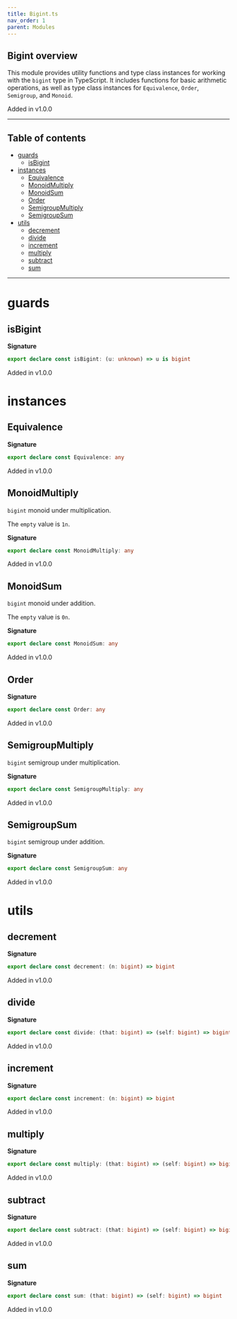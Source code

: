 ```yaml
---
title: Bigint.ts
nav_order: 1
parent: Modules
---
```


## Bigint overview

This module provides utility functions and type class instances for working with the `bigint` type in TypeScript.
It includes functions for basic arithmetic operations, as well as type class instances for
`Equivalence`, `Order`, `Semigroup`, and `Monoid`.

Added in v1.0.0

---

<h2 class="text-delta">Table of contents</h2>

- [guards](#guards)
  - [isBigint](#isbigint)
- [instances](#instances)
  - [Equivalence](#equivalence)
  - [MonoidMultiply](#monoidmultiply)
  - [MonoidSum](#monoidsum)
  - [Order](#order)
  - [SemigroupMultiply](#semigroupmultiply)
  - [SemigroupSum](#semigroupsum)
- [utils](#utils)
  - [decrement](#decrement)
  - [divide](#divide)
  - [increment](#increment)
  - [multiply](#multiply)
  - [subtract](#subtract)
  - [sum](#sum)

---

# guards

## isBigint

**Signature**

```ts
export declare const isBigint: (u: unknown) => u is bigint
```

Added in v1.0.0

# instances

## Equivalence

**Signature**

```ts
export declare const Equivalence: any
```

Added in v1.0.0

## MonoidMultiply

`bigint` monoid under multiplication.

The `empty` value is `1n`.

**Signature**

```ts
export declare const MonoidMultiply: any
```

Added in v1.0.0

## MonoidSum

`bigint` monoid under addition.

The `empty` value is `0n`.

**Signature**

```ts
export declare const MonoidSum: any
```

Added in v1.0.0

## Order

**Signature**

```ts
export declare const Order: any
```

Added in v1.0.0

## SemigroupMultiply

`bigint` semigroup under multiplication.

**Signature**

```ts
export declare const SemigroupMultiply: any
```

Added in v1.0.0

## SemigroupSum

`bigint` semigroup under addition.

**Signature**

```ts
export declare const SemigroupSum: any
```

Added in v1.0.0

# utils

## decrement

**Signature**

```ts
export declare const decrement: (n: bigint) => bigint
```

Added in v1.0.0

## divide

**Signature**

```ts
export declare const divide: (that: bigint) => (self: bigint) => bigint
```

Added in v1.0.0

## increment

**Signature**

```ts
export declare const increment: (n: bigint) => bigint
```

Added in v1.0.0

## multiply

**Signature**

```ts
export declare const multiply: (that: bigint) => (self: bigint) => bigint
```

Added in v1.0.0

## subtract

**Signature**

```ts
export declare const subtract: (that: bigint) => (self: bigint) => bigint
```

Added in v1.0.0

## sum

**Signature**

```ts
export declare const sum: (that: bigint) => (self: bigint) => bigint
```

Added in v1.0.0
